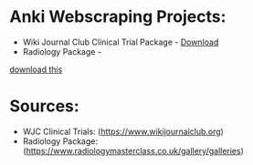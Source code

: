 # Anki Webscraping Projects:
- Wiki Journal Club Clinical Trial Package - <a href="anki_packages/WJC_clinical_trials.apkg" download>Download</a>
- Radiology Package -

[download this](https://github.com/cole-khamnei/anki_webscraping/raw/main/anki_packages/WJC_clinical_trials.apkg)



# Sources:
- WJC Clinical Trials: (https://www.wikijournalclub.org)
- Radiology Package: (https://www.radiologymasterclass.co.uk/gallery/galleries)
